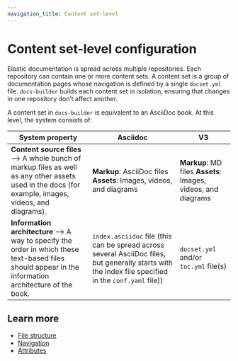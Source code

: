 ```yaml
---
navigation_title: Content set-level
---
```


# Content set-level configuration

Elastic documentation is spread across multiple repositories. Each repository can contain one or more content sets. A content set is a group of documentation pages whose navigation is defined by a single `docset.yml` file. `docs-builder` builds each content set in isolation, ensuring that changes in one repository don’t affect another.

A content set in `docs-builder` is equivalent to an AsciiDoc book. At this level, the system consists of:

| System property                                                                                                                                        | Asciidoc                                                                                                                                              | V3                                                            |
|--------------------------------------------------------------------------------------------------------------------------------------------------------|-------------------------------------------------------------------------------------------------------------------------------------------------------|---------------------------------------------------------------|
| **Content source files** --> A whole bunch of markup files as well as any other assets used in the docs (for example, images, videos, and diagrams).   | **Markup**: AsciiDoc files **Assets**: Images, videos, and diagrams                                                                                   | **Markup**: MD files **Assets**: Images, videos, and diagrams |
| **Information architecture** --> A way to specify the order in which these text-based files should appear in the information architecture of the book. | `index.asciidoc` file (this can be spread across several AsciiDoc files, but generally starts with the index file specified in the `conf.yaml` file)) | `docset.yml` and/or `toc.yml` file(s)                         |

## Learn more

* [File structure](./file-structure.md)
* [Navigation](./navigation.md)
* [Attributes](./attributes.md)